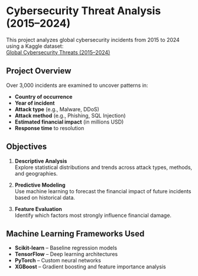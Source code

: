 # Cybersecurity Threat Analysis (2015–2024)

This project analyzes global cybersecurity incidents from 2015 to 2024 using a Kaggle dataset:  
[Global Cybersecurity Threats (2015–2024)](https://www.kaggle.com/datasets/atharvasoundankar/global-cybersecurity-threats-2015-2024)

## Project Overview

Over 3,000 incidents are examined to uncover patterns in:

- **Country of occurrence**
- **Year of incident**
- **Attack type** (e.g., Malware, DDoS)
- **Attack method** (e.g., Phishing, SQL Injection)
- **Estimated financial impact** (in millions USD)
- **Response time** to resolution

## Objectives

1. **Descriptive Analysis**  
   Explore statistical distributions and trends across attack types, methods, and geographies.

2. **Predictive Modeling**  
   Use machine learning to forecast the financial impact of future incidents based on historical data.

3. **Feature Evaluation**  
   Identify which factors most strongly influence financial damage.

## Machine Learning Frameworks Used

- **Scikit-learn** – Baseline regression models  
- **TensorFlow** – Deep learning architectures  
- **PyTorch** – Custom neural networks  
- **XGBoost** – Gradient boosting and feature importance analysis
